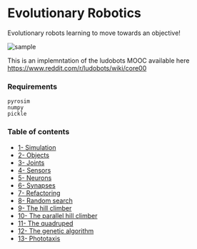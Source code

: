 # Evolutionary Robotics
Evolutionary robots learning to move towards an objective!

![sample](https://j.gifs.com/mOJXpr.gif)

This is an implemntation of the ludobots MOOC available here <https://www.reddit.com/r/ludobots/wiki/core00>


### Requirements
```
pyrosim
numpy
pickle
```

### Table of contents
- [1- Simulation](https://github.com/am-shb/evobots/tree/master/1-simulation)
- [2- Objects](https://github.com/am-shb/evobots/tree/master/2-objects)
- [3- Joints](https://github.com/am-shb/evobots/tree/master/3-joints)
- [4- Sensors](https://github.com/am-shb/evobots/tree/master/4-sensors)
- [5- Neurons](https://github.com/am-shb/evobots/tree/master/5-neurons)
- [6- Synapses](https://github.com/am-shb/evobots/tree/master/6-synapses)
- [7- Refactoring](https://github.com/am-shb/evobots/tree/master/7-refactoring)
- [8- Random search](https://github.com/am-shb/evobots/tree/master/8-randomsearch)
- [9- The hill climber](https://github.com/am-shb/evobots/tree/master/9-hillclimber)
- [10- The parallel hill climber](https://github.com/am-shb/evobots/tree/master/10-parallelhillclimber)
- [11- The quadruped](https://github.com/am-shb/evobots/tree/master/11-quadruped)
- [12- The genetic algorithm](https://github.com/am-shb/evobots/tree/master/12-geneticalgorithm)
- [13- Phototaxis](https://github.com/am-shb/evobots/tree/master/13-phototaxis)

